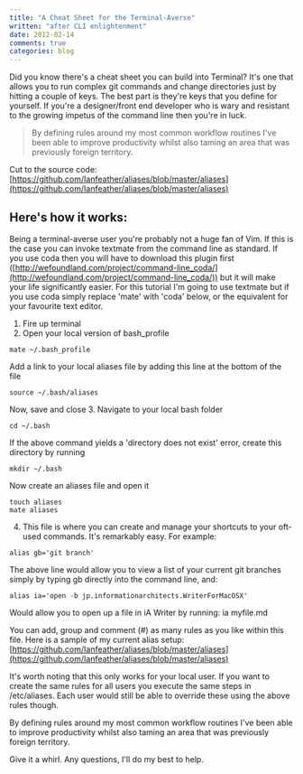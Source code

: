 ```yaml
---
title: "A Cheat Sheet for the Terminal-Averse"
written: "after CLI enlightenment"
date: 2012-02-14
comments: true
categories: blog
---
```


Did you know there's a cheat sheet you can build into Terminal? It's one that allows you to run complex git commands and change directories just by hitting a couple of keys. The best part is they're keys that you define for yourself. If you're a designer/front end developer who is wary and resistant to the growing impetus of the command line then you're in luck.

<blockquote class="pull-quote">By defining rules around my most common workflow routines I've been able to improve productivity whilst also taming an area that was previously foreign territory.</blockquote>

Cut to the source code: [https://github.com/Ianfeather/aliases/blob/master/aliases](https://github.com/Ianfeather/aliases/blob/master/aliases)

## Here's how it works:
Being a terminal-averse user you're probably not a huge fan of Vim. If this is the case you can invoke textmate from the command line as standard. If you use coda then you will have to download this plugin first ([http://wefoundland.com/project/command-line_coda/](http://wefoundland.com/project/command-line_coda/)) but it will make your life significantly easier. For this tutorial I'm going to use textmate but if you use coda simply replace 'mate' with 'coda' below, or the equivalent for your favourite text editor.

1. Fire up terminal
2. Open your local version of bash_profile

<pre><code class="language-bash">mate ~/.bash_profile</code></pre>

Add a link to your local aliases file by adding this line at the bottom of the file

<pre><code class="language-bash">source ~/.bash/aliases</code></pre>

Now, save and close
3. Navigate to your local bash folder

<pre><code class="language-bash">cd ~/.bash</code></pre>

If the above command yields a 'directory does not exist' error, create this directory by running

<pre><code class="language-bash">mkdir ~/.bash</code></pre>

Now create an aliases file and open it

<pre><code class="language-bash">touch aliases
mate aliases
</code></pre>


4. This file is where you can create and manage your shortcuts to your oft-used commands. It's remarkably easy. For example:

<pre><code class="language-bash">alias gb='git branch'
</code></pre>

The above line would allow you to view a list of your current git branches simply by typing gb directly into the command line, and:

<pre><code class="language-bash">alias ia='open -b jp.informationarchitects.WriterForMacOSX'
</code></pre>

Would allow you to open up a file in iA Writer by running: ia myfile.md

You can add, group and comment (#) as many rules as you like within this file. Here is a sample of my current alias setup: [https://github.com/Ianfeather/aliases/blob/master/aliases](https://github.com/Ianfeather/aliases/blob/master/aliases)

It's worth noting that this only works for your local user. If you want to create the same rules for all users you execute the same steps in /etc/aliases. Each user would still be able to override these using the above rules though.

By defining rules around my most common workflow routines I've been able to improve productivity whilst also taming an area that was previously foreign territory.

Give it a whirl. Any questions, I'll do my best to help.
